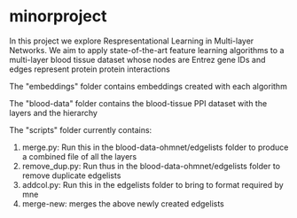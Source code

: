 # minorproject
In this project we explore Respresentational Learning in Multi-layer Networks. We aim to apply state-of-the-art feature learning
algorithms to a multi-layer blood tissue dataset whose nodes are Entrez gene IDs and edges represent protein protein interactions

The "embeddings" folder contains embeddings created with each algorithm

The "blood-data" folder contains the blood-tissue PPI dataset with the layers and the hierarchy

The "scripts" folder currently contains:
1. merge.py: Run this in the blood-data-ohmnet/edgelists folder to produce a combined file of all the layers
2. remove_dup.py: Run thus in the blood-data-ohmnet/edgelists folder to remove duplicate edgelists
3. addcol.py: Run this in the edgelists folder to bring to format required by mne
4. merge-new: merges the above newly created edgelists
